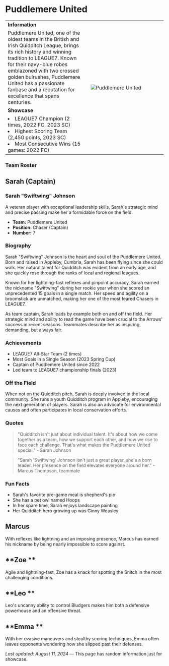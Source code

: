 # Puddlemere United
<table>
  <tbody>
    <tr>
      <td><b>Information</b></td>
      <td width="50%" rowspan="4"  style="padding: 20;">  
        <img alt="Puddlemere United" src="https://www.hp-lexicon.org/wp-content/uploads/2018/07/puddlemere-united-logo-1.png" />
      </td>
    </tr>
    <tr>
      <td>
        Puddlemere United, one of the oldest teams in the British and Irish Quidditch League, brings its rich history and winning tradition to LEAGUE7. Known for their navy-blue robes emblazoned with two crossed golden bulrushes, Puddlemere United has a passionate fanbase and a reputation for excellence that spans centuries.
      </td>
    </tr>
    <tr><td><b>Showcase</b></td></tr>
    <tr>
      <td width="50%">
        <li>LEAGUE7 Champion (2 times, 2022 FC, 2023 SC)</li>
        <li>Highest Scoring Team (2,450 points, 2023 SC)</li>
        <li>Most Consecutive Wins (15 games: 2022 FC)</li>
      </td>
    </tr>
  </tbody>
</table>
 

### Team Roster
<!-- tabs:start -->
## **Sarah (Captain)**
### Sarah "Swiftwing" Johnson

A veteran player with exceptional leadership skills, Sarah's strategic mind and precise passing make her a formidable force on the field.
- **Team:** Puddlemere United
- **Position:** Chaser (Captain)
- **Number:** 7

### Biography

Sarah "Swiftwing" Johnson is the heart and soul of the Puddlemere United. Born and raised in Appleby, Cumbria, Sarah has been flying since she could walk. Her natural talent for Quidditch was evident from an early age, and she quickly rose through the ranks of local and regional leagues.

Known for her lightning-fast reflexes and pinpoint accuracy, Sarah earned the nickname "Swiftwing" during her rookie year when she scored an unprecedented 15 goals in a single match. Her speed and agility on a broomstick are unmatched, making her one of the most feared Chasers in LEAGUE7.

As team captain, Sarah leads by example both on and off the field. Her strategic mind and ability to read the game have been crucial to the Arrows' success in recent seasons. Teammates describe her as inspiring, demanding, but always fair.


### Achievements

- LEAGUE7 All-Star Team (2 times)
- Most Goals in a Single Season (2023 Spring Cup)
- Captain of Puddlemere United since 2022
- Led team to LEAGUE7 championship finals (2023)

### Off the Field

When not on the Quidditch pitch, Sarah is deeply involved in the local community. She runs a youth Quidditch program in Appleby, encouraging the next generation of players. Sarah is also an advocate for environmental causes and often participates in local conservation efforts.

### Quotes

> "Quidditch isn't just about individual talent. It's about how we come together as a team, how we support each other, and how we rise to face each challenge. That's what makes the Puddlemere United special." - Sarah Johnson

> "Sarah 'Swiftwing' Johnson isn't just a great player, she's a born leader. Her presence on the field elevates everyone around her." - Marcus Thompson, teammate

### Fun Facts

- Sarah's favorite pre-game meal is shepherd's pie
- She has a pet owl named Hoops
- In her spare time, Sarah enjoys landscape painting
- Her Quidditch hero growing up was Ginny Weasley

## **Marcus**

With reflexes like lightning and an imposing presence, Marcus has earned his nickname by being nearly impossible to score against.

## **Zoe **

Agile and lightning-fast, Zoe has a knack for spotting the Snitch in the most challenging conditions.

## **Leo  **
Leo's uncanny ability to control Bludgers makes him both a defensive powerhouse and an offensive threat.

## **Emma **
With her evasive maneuvers and stealthy scoring techniques, Emma often leaves opponents wondering how she slipped past their defenses.

<!-- tabs:end -->

*Last updated: August 11, 2024*    &mdash; This page has random information just for showcase.